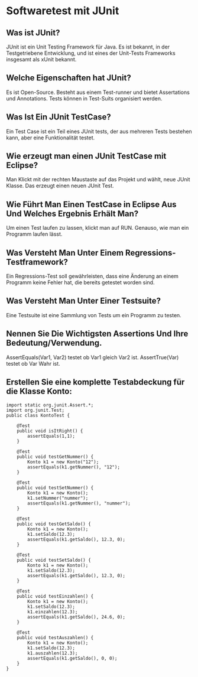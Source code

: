# Softwaretest mit JUnit #
## Was ist JUnit? ##
JUnit ist ein Unit Testing Framework für Java. Es ist bekannt, in der Testgetriebene Entwicklung, und ist eines der Unit-Tests Frameworks insgesamt als xUnit bekannt.
## Welche Eigenschaften hat JUnit? ##
Es ist Open-Source. Besteht aus einem Test-runner und bietet Assertations und Annotations. Tests können in Test-Suits organisiert werden. 
## Was Ist Ein JUnit TestCase? ##
Ein Test Case ist ein Teil eines JUnit tests, der aus mehreren Tests bestehen kann, aber eine Funktionalität testet.
## Wie erzeugt man einen JUnit TestCase mit Eclipse? ##
Man Klickt mit der rechten Maustaste auf das Projekt und wählt, neue JUnit Klasse. Das erzeugt einen neuen JUnit Test.
## Wie Führt Man Einen TestCase in Eclipse Aus Und Welches Ergebnis Erhält Man? ##
Um einen Test laufen zu lassen, klickt man auf RUN. Genauso, wie man ein Programm laufen lässt.
## Was Versteht Man Unter Einem Regressions- Testframework? ##
Ein Regressions-Test soll gewährleisten, dass eine Änderung an einem Programm keine Fehler hat, die bereits getestet worden sind.
## Was Versteht Man Unter Einer Testsuite? ##
Eine Testsuite ist eine Sammlung von Tests um ein Programm zu testen.
## Nennen Sie Die Wichtigsten Assertions Und Ihre Bedeutung/Verwendung. ##
AssertEquals(Var1, Var2) testet ob Var1 gleich Var2 ist.
AssertTrue(Var) testet ob Var Wahr ist.
## Erstellen Sie eine komplette Testabdeckung für die Klasse Konto: ##
	import static org.junit.Assert.*;
	import org.junit.Test;
	public class KontoTest {
	
		@Test
		public void isItRight() {
			assertEquals(1,1);
		}

		@Test
		public void testGetNummer() {
			Konto k1 = new Konto("12");
			assertEquals(k1.getNummer(), "12");
		}

		@Test
		public void testSetNummer() {
			Konto k1 = new Konto();
			k1.setNummer("nummer");
			assertEquals(k1.getNummer(), "nummer");
		}

		@Test
		public void testGetSaldo() {
			Konto k1 = new Konto();
			k1.setSaldo(12.3);
			assertEquals(k1.getSaldo(), 12.3, 0);
		}

		@Test
		public void testSetSaldo() {
			Konto k1 = new Konto();
			k1.setSaldo(12.3);
			assertEquals(k1.getSaldo(), 12.3, 0);
		}

		@Test
		public void testEinzahlen() {
			Konto k1 = new Konto();
			k1.setSaldo(12.3);
			k1.einzahlen(12.3);
			assertEquals(k1.getSaldo(), 24.6, 0);
		}

		@Test
		public void testAuszahlen() {
			Konto k1 = new Konto();
			k1.setSaldo(12.3);
			k1.auszahlen(12.3);
			assertEquals(k1.getSaldo(), 0, 0);
		}
	}